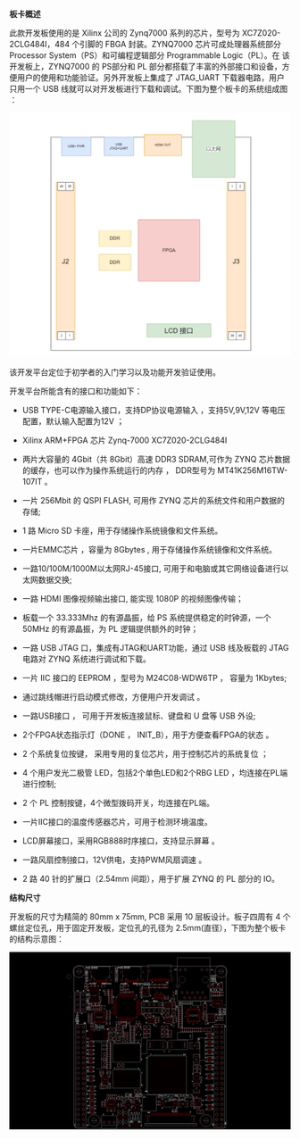 **板卡概述**

此款开发板使用的是 Xilinx 公司的 Zynq7000 系列的芯片，型号为 XC7Z020-2CLG484I，484 个引脚的 FBGA 封装。ZYNQ7000 芯片可成处理器系统部分 Processor System（PS）和可编程逻辑部分 Programmable Logic（PL）。在 该开发板上，ZYNQ7000 的 PS部分和 PL 部分都搭载了丰富的外部接口和设备，方便用户的使用和功能验证。另外开发板上集成了 JTAG_UART 下载器电路，用户只用一个 USB 线就可以对开发板进行下载和调试。下图为整个板卡的系统组成图 ：

<img src="image/image-20240406111308759.png" alt="image-20240406111308759" style="zoom:50%;" />


该开发平台定位于初学者的入门学习以及功能开发验证使用。


开发平台所能含有的接口和功能如下：

- USB TYPE-C电源输入接口，支持DP协议电源输入 ，支持5V,9V,12V 等电压配置，默认输入配置为12V ；

- Xilinx ARM+FPGA 芯片 Zynq-7000 XC7Z020-2CLG484I

- 两片大容量的 4Gbit（共 8Gbit）高速 DDR3 SDRAM,可作为 ZYNQ 芯片数据的缓存，也可以作为操作系统运行的内存 ， DDR型号为 MT41K256M16TW-107IT 。

- 一片 256Mbit 的 QSPI FLASH, 可用作 ZYNQ 芯片的系统文件和用户数据的存储;

- 1 路 Micro SD 卡座，用于存储操作系统镜像和文件系统。

- 一片EMMC芯片  ，容量为 8Gbytes , 用于存储操作系统镜像和文件系统。 

- 一路10/100M/1000M以太网RJ-45接口, 可用于和电脑或其它网络设备进行以太网数据交换;

- 一路 HDMI 图像视频输出接口, 能实现 1080P 的视频图像传输；

- 板载一个 33.333Mhz 的有源晶振，给 PS 系统提供稳定的时钟源，一个 50MHz 的有源晶振，为 PL 逻辑提供额外的时钟；

- 一路 USB JTAG 口，集成有JTAG和UART功能，通过 USB 线及板载的 JTAG 电路对 ZYNQ 系统进行调试和下载。

- 一片 IIC 接口的 EEPROM ，型号为 M24C08-WDW6TP ， 容量为 1Kbytes;

- 通过跳线帽进行启动模式修改，方便用户开发调试 。

- 一路USB接口  ， 可用于开发板连接鼠标、键盘和 U 盘等 USB 外设;

- 2个FPGA状态指示灯（DONE ， INIT_B），用于方便查看FPGA的状态 。

- 2 个系统复位按键， 采用专用的复位芯片，用于控制芯片的系统复位 ；

- 4 个用户发光二极管 LED，包括2个单色LED和2个RBG LED ，均连接在PL端进行控制;

- 2 个 PL 控制按键，4个微型拨码开关，均连接在PL端。

- 一片IIC接口的温度传感器芯片，可用于检测环境温度。

- LCD屏幕接口，采用RGB888时序接口，支持显示屏幕 。

- 一路风扇控制接口，12V供电，支持PWM风扇调速 。

- 2 路 40 针的扩展口（2.54mm 间距），用于扩展 ZYNQ 的 PL 部分的 IO。

    

**结构尺寸**

开发板的尺寸为精简的 80mm x 75mm, PCB 采用 10 层板设计。板子四周有 4 个螺丝定位孔，用于固定开发板，定位孔的孔径为 2.5mm(直径），下图为整个板卡的结构示意图： 

![image-20240406104335683](image/image-20240406104335683.png)